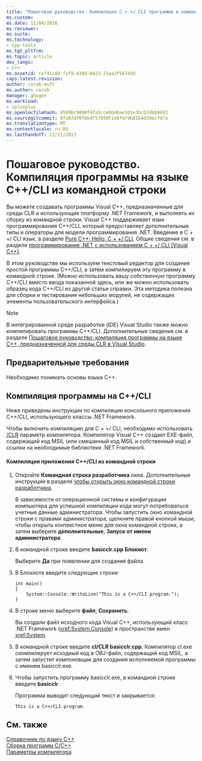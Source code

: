 ```yaml
---
title: "Пошаговое руководство: Компиляция C + +/ CLI программа в командной строке | Документы Microsoft"
ms.custom: 
ms.date: 11/04/2016
ms.reviewer: 
ms.suite: 
ms.technology:
- cpp-tools
ms.tgt_pltfrm: 
ms.topic: article
dev_langs:
- C++
ms.assetid: cef41c88-faf9-439d-8423-25aa3f5674dd
caps.latest.revision: 
author: corob-msft
ms.author: corob
manager: ghogen
ms.workload:
- cplusplus
ms.openlocfilehash: d509bc9890f4fa5ccebbd6ae3d1e3bcb3dbb0d93
ms.sourcegitcommit: 8fa8fdf0fbb4f57950f1e8f4f9b81b4d39ec7d7a
ms.translationtype: MT
ms.contentlocale: ru-RU
ms.lasthandoff: 12/21/2017
---
```

# <a name="walkthrough-compiling-a-ccli-program-on-the-command-line"></a>Пошаговое руководство. Компиляция программы на языке C++/CLI из командной строки
Вы можете создавать программы Visual C++, предназначенные для среды CLR и использующие платформу .NET Framework, и выполнять их сборку из командной строки. Visual C++ поддерживает язык программирования C++/CLI, который предоставляет дополнительные типы и операторы для модели программирования .NET. Введение в C + +/ CLI язык, в разделе [Pure C++: Hello, C + +/ CLI](http://msdn.microsoft.com/magazine/cc163681.aspx). Общие сведения см. в разделе [программирование .NET с использованием C + +/ CLI (Visual C++)](../dotnet/dotnet-programming-with-cpp-cli-visual-cpp.md).  
  
 В этом руководстве мы используем текстовый редактор для создания простой программы C++/CLI, а затем компилируем эту программу в командной строке. (Можно использовать вашу собственную программу C++/CLI вместо ввода показанной здесь, или же можно использовать образец кода C++/CLI из другой статьи справки. Эта методика полезна для сборки и тестирования небольших модулей, не содержащих элементы пользовательского интерфейса.)  
  
> [!NOTE]
>  В интегрированной среде разработки (IDE) Visual Studio также можно компилировать программы C++/CLI. Дополнительные сведения см. в разделе [Пошаговое руководство: компиляция программы на языке C++, предназначенной для среды CLR в Visual Studio](../ide/walkthrough-compiling-a-cpp-program-that-targets-the-clr-in-visual-studio.md).  
  
## <a name="prerequisites"></a>Предварительные требования  
 Необходимо понимать основы языка C++.  
  
## <a name="compiling-a-ccli-program"></a>Компиляция программы на C++/CLI  
 Ниже приведены инструкции по компиляции консольного приложения C++/CLI, использующего классы .NET Framework.  
  
 Чтобы включить компиляцию для C + +/ CLI, необходимо использовать [/CLR](../build/reference/clr-common-language-runtime-compilation.md) параметр компилятора. Компилятор Visual C++ создает EXE-файл, содержащий код MSIL (или смешанный код MSIL и собственный код) и ссылки на необходимые библиотеки .NET Framework.  
  
#### <a name="to-compile-a-ccli-application-on-the-command-line"></a>Компиляция приложения C++/CLI из командной строки  
  
1.  Откройте **Командная строка разработчика** окна. Дополнительные инструкции в разделе [чтобы открыть окно командной строки разработчика](../build/building-on-the-command-line.md#developer_command_prompt).  
  
     В зависимости от операционной системы и конфигурации компьютера для успешной компиляции кода могут потребоваться учетные данные администратора. Чтобы запустить окно командной строки с правами администратора, щелкните правой кнопкой мыши, чтобы открыть контекстное меню для окна командной строки, а затем выберите **дополнительные**, **Запуск от имени администратора**.  
  
2.  В командной строке введите **basicclr.cpp Блокнот**.  
  
     Выберите **Да** при появлении для создания файла.  
  
3.  В Блокноте введите следующие строки:  
  
    ```  
    int main()  
    {  
        System::Console::WriteLine("This is a C++/CLI program.");  
    }  
    ```  
  
4.  В строке меню выберите **файл**, **Сохранить**.  
  
     Вы создали файл исходного кода Visual C++, использующий класс .NET Framework (<xref:System.Console>) в пространстве имен <xref:System>.  
  
5.  В командной строке введите **cl/CLR basicclr.cpp**. Компилятор cl.exe скомпилирует исходный код в OBJ-файл, содержащий код MSIL, а затем запустит компоновщик для создания исполняемой программы с именем basicclr.exe.  
  
6.  Чтобы запустить программу basicclr.exe, в командной строке введите **basicclr**.  
  
     Программа выводит следующий текст и закрывается:  
  
    ```Output  
    This is a C++/CLI program.  
    ```  
  
## <a name="see-also"></a>См. также  
 [Справочник по языку C++](../cpp/cpp-language-reference.md)   
 [Сборка программ C/C++](../build/building-c-cpp-programs.md)   
 [Параметры компилятора](../build/reference/compiler-options.md)